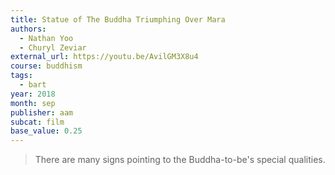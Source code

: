 ```yaml
---
title: Statue of The Buddha Triumphing Over Mara
authors:
  - Nathan Yoo
  - Churyl Zeviar
external_url: https://youtu.be/AvilGM3X8u4
course: buddhism
tags:
  - bart
year: 2018
month: sep
publisher: aam
subcat: film
base_value: 0.25
---
```


> There are many signs pointing to the Buddha-to-be's special qualities.


